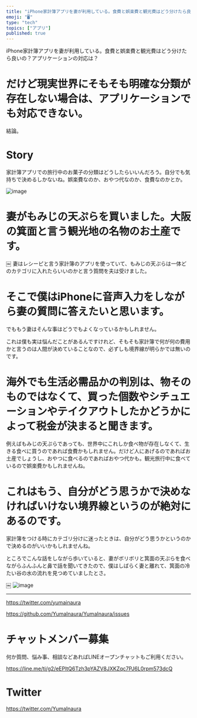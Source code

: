 ```yaml
---
title: "iPhone家計簿アプリを妻が利用している。食費と娯楽費と観光費はどう分けたら良いの？アプリケーションの対応は？"
emoji: "🖥"
type: "tech"
topics: ["アプリ"]
published: true
---
```


iPhone家計簿アプリを妻が利用している。食費と娯楽費と観光費はどう分けたら良いの？アプリケーションの対応は？


# だけど現実世界にそもそも明確な分類が存在しない場合は、アプリケーションでも対応できない。

結論。

# Story

家計簿アプリでの旅行中のお菓子の分類はどうしたらいいんだろう。自分でも気持ちで決めるしかないね。娯楽費なのか、おやつ代なのか、食費なのかとか。

![image](https://user-images.githubusercontent.com/13635059/51093739-f9f65500-17e9-11e9-95c7-722fa5137088.png)

# 妻がもみじの天ぷらを買いました。大阪の箕面と言う観光地の名物のお土産です。
￼
妻はレシーピと言う家計簿のアプリを使っていて、もみじの天ぷらは一体どのカテゴリに入れたらいいのかと言う質問を夫は受けました。

# そこで僕はiPhoneに音声入力をしながら妻の質問に答えたいと思います。

でももう妻はそんな事はどうでもよくなっているかもしれません。

これは僕も実は悩んだことがあるんですけれど、そもそも家計簿で何が何の費用かと言うのは人間が決めていることなので、必ずしも境界線が明らかでは無いのです。

# 海外でも生活必需品かの判別は、物そのものではなくて、買った個数やシチュエーションやテイクアウトしたかどうかによって税金が決まると聞きます。

例えばもみじの天ぷらであっても、世界中にこれしか食べ物が存在しなくて、生きる食べに買うのであれば食費かもしれません。だけど人にあげるのであればお土産でしょうし、おやつに食べるのであればおやつ代かも。観光旅行中に食べているので娯楽費かもしれませんね。

# これはもう、自分がどう思うかで決めなければいけない境界線というのが絶対にあるのです。

家計簿をつける時にカテゴリ分けに迷ったときは、自分がどう思うかというのかで決めるのがいいかもしれませんね。

ところでこんな話をしながら歩いていると、妻がボリボリと箕面の天ぷらを食べながらふんふんと鼻で話を聞いてきたので、僕はしばらく妻と離れて、箕面の冷たい谷の水の流れを見つめていましたとさ。

￼
![image](https://user-images.githubusercontent.com/13635059/51093743-ff539f80-17e9-11e9-9cf0-f95fec692b8d.png)


---

https://twitter.com/yumainaura

https://github.com/YumaInaura/YumaInaura/issues











<!-- Update From Qiita API -->

# チャットメンバー募集


何か質問、悩み事、相談などあればLINEオープンチャットもご利用ください。

https://line.me/ti/g2/eEPltQ6Tzh3pYAZV8JXKZqc7PJ6L0rpm573dcQ





# Twitter


https://twitter.com/YumaInaura


<!-- Update From Qiita API -->


